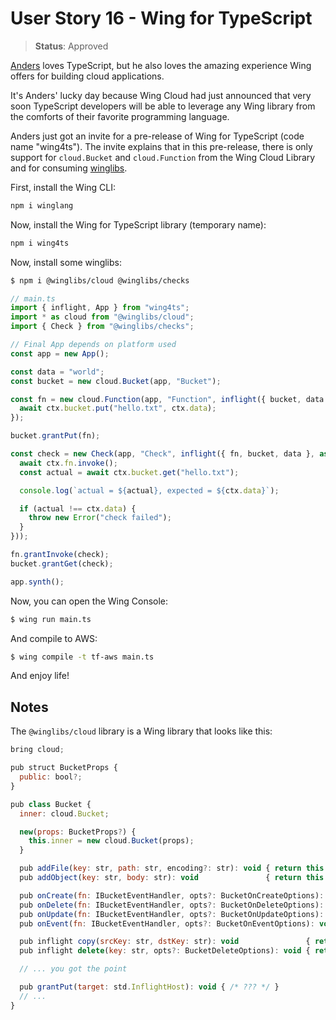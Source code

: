 # User Story 16 - Wing for TypeScript

> **Status**: Approved

[Anders](https://en.wikipedia.org/wiki/Anders_Hejlsberg) loves TypeScript, but he also loves the amazing experience Wing offers for building cloud applications.

It's Anders' lucky day because Wing Cloud had just announced that very soon TypeScript developers will be able to leverage any Wing library from the comforts of
their favorite programming language.

Anders just got an invite for a pre-release of Wing for TypeScript (code name "wing4ts"). The invite explains that in this pre-release, there is only support for `cloud.Bucket` and `cloud.Function` from the Wing Cloud Library and for consuming [winglibs](https://github.com/winglang/winglibs).

First, install the Wing CLI:

```sh
npm i winglang
```

Now, install the Wing for TypeScript library (temporary name):

```sh
npm i wing4ts
```

Now, install some winglibs:

```sh
$ npm i @winglibs/cloud @winglibs/checks
```

```ts
// main.ts
import { inflight, App } from "wing4ts";
import * as cloud from "@winglibs/cloud";
import { Check } from "@winglibs/checks";

// Final App depends on platform used
const app = new App();

const data = "world";
const bucket = new cloud.Bucket(app, "Bucket");

const fn = new cloud.Function(app, "Function", inflight({ bucket, data }, async (ctx, event) => {
  await ctx.bucket.put("hello.txt", ctx.data);
});

bucket.grantPut(fn);

const check = new Check(app, "Check", inflight({ fn, bucket, data }, async (ctx, event) => {
  await ctx.fn.invoke();
  const actual = await ctx.bucket.get("hello.txt");

  console.log(`actual = ${actual}, expected = ${ctx.data}`);

  if (actual !== ctx.data) {
    throw new Error("check failed");
  }
}));

fn.grantInvoke(check);
bucket.grantGet(check);

app.synth();
```

Now, you can open the Wing Console:

```sh
$ wing run main.ts
```

And compile to AWS:

```sh
$ wing compile -t tf-aws main.ts
```

And enjoy life!

## Notes

The `@winglibs/cloud` library is a Wing library that looks like this:

```js
bring cloud;

pub struct BucketProps {
  public: bool?;
}

pub class Bucket {
  inner: cloud.Bucket;

  new(props: BucketProps?) {
    this.inner = new cloud.Bucket(props);
  }

  pub addFile(key: str, path: str, encoding?: str): void { return this.inner.addFile(key, path, encoding); }
  pub addObject(key: str, body: str): void               { return this.inner.addObject(key, body); }

  pub onCreate(fn: IBucketEventHandler, opts?: BucketOnCreateOptions): void { return this.inner.onCreate(fn, opts); }
  pub onDelete(fn: IBucketEventHandler, opts?: BucketOnDeleteOptions): void { return this.inner.onDelete(fn, opts); }
  pub onUpdate(fn: IBucketEventHandler, opts?: BucketOnUpdateOptions): void { return this.inner.onUpdate(fn, opts); }
  pub onEvent(fn: IBucketEventHandler, opts?: BucketOnEventOptions): void   { return this.inner.onEvent(fn, opts); }

  pub inflight copy(srcKey: str, dstKey: str): void               { return this.inner.copy(srcKey, dstKey); }
  pub inflight delete(key: str, opts?: BucketDeleteOptions): void { return this.inner.delete(key, opts); }

  // ... you got the point

  pub grantPut(target: std.InflightHost): void { /* ??? */ }
  // ...
}
```
